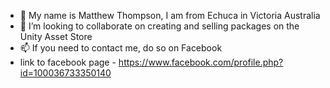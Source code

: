 - 👋 My name is Matthew Thompson, I am from Echuca in Victoria Australia
- 💞️ I’m looking to collaborate on creating and selling packages on the Unity Asset Store
- 📫 If you need to contact me, do so on Facebook
- link to facebook page - https://www.facebook.com/profile.php?id=100036733350140
